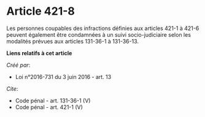 # Article 421-8

Les personnes coupables des infractions définies aux articles 421-1 à 421-6 peuvent également être condamnées à un suivi
socio-judiciaire selon les modalités prévues aux articles 131-36-1 à 131-36-13.

**Liens relatifs à cet article**

_Créé par_:

  - Loi n°2016-731 du 3 juin 2016 - art. 13

_Cite_:

  - Code pénal - art. 131-36-1 (V)
  - Code pénal - art. 421-1 (V)
